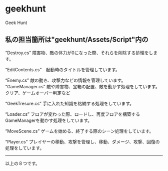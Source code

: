 # geekhunt
Geek Hunt

私の担当箇所は"geekhunt/Assets/Script"内の
-----------------------------------------------------------------------------------

“Destroy.cs” 障害物、敵の体力が0になった際、それらを削除する処理をします。

“EditContents.cs”　起動時のタイトルを管理しています。

“Enemy.cs” 敵の動き、攻撃力などの情報を管理しています。
“GameManager.cs” 敵や障害物、宝箱の配置、敵を動かす処理をしています。クリア、ゲームオーバー判定など

“GeekTresure.cs” 手に入れた知識を格納する処理をしています。

“Loader.cs” フロアが変わった際、ロードし、再度フロアを構築するGameManagerを動かす処理をしています。

“MoveScene.cs” ゲームを始める、終了する際のシーン処理をしています。

“Player.cs” プレイヤーの移動、攻撃を管理し、移動、ダメージ、攻撃、回復の処理をしています。

-----------------------------------------------------------------------------------
以上の８つです。
